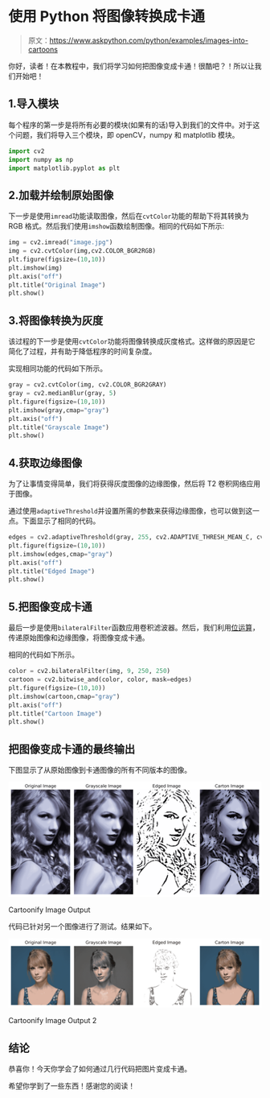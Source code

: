 # 使用 Python 将图像转换成卡通

> 原文：<https://www.askpython.com/python/examples/images-into-cartoons>

你好，读者！在本教程中，我们将学习如何把图像变成卡通！很酷吧？！所以让我们开始吧！

## 1.导入模块

每个程序的第一步是将所有必要的模块(如果有的话)导入到我们的文件中。对于这个问题，我们将导入三个模块，即 openCV，numpy 和 matplotlib 模块。

```py
import cv2
import numpy as np
import matplotlib.pyplot as plt

```

## 2.加载并绘制原始图像

下一步是使用`imread`功能读取图像，然后在`cvtColor`功能的帮助下将其转换为 RGB 格式。然后我们使用`imshow`函数绘制图像。相同的代码如下所示:

```py
img = cv2.imread("image.jpg")
img = cv2.cvtColor(img,cv2.COLOR_BGR2RGB)
plt.figure(figsize=(10,10))
plt.imshow(img)
plt.axis("off")
plt.title("Original Image")
plt.show()

```

## 3.将图像转换为灰度

该过程的下一步是使用`cvtColor`功能将图像转换成灰度格式。这样做的原因是它简化了过程，并有助于降低程序的时间复杂度。

实现相同功能的代码如下所示。

```py
gray = cv2.cvtColor(img, cv2.COLOR_BGR2GRAY)
gray = cv2.medianBlur(gray, 5)
plt.figure(figsize=(10,10))
plt.imshow(gray,cmap="gray")
plt.axis("off")
plt.title("Grayscale Image")
plt.show()

```

## 4.获取边缘图像

为了让事情变得简单，我们将获得灰度图像的边缘图像，然后将 T2 卷积网络应用于图像。

通过使用`adaptiveThreshold`并设置所需的参数来获得边缘图像，也可以做到这一点。下面显示了相同的代码。

```py
edges = cv2.adaptiveThreshold(gray, 255, cv2.ADAPTIVE_THRESH_MEAN_C, cv2.THRESH_BINARY, 9, 9)
plt.figure(figsize=(10,10))
plt.imshow(edges,cmap="gray")
plt.axis("off")
plt.title("Edged Image")
plt.show()

```

## 5.把图像变成卡通

最后一步是使用`bilateralFilter`函数应用卷积滤波器。然后，我们利用[位运算](https://www.askpython.com/python-modules/numpy/numpy-bitwise-operations)，传递原始图像和边缘图像，将图像变成卡通。

相同的代码如下所示。

```py
color = cv2.bilateralFilter(img, 9, 250, 250)
cartoon = cv2.bitwise_and(color, color, mask=edges)
plt.figure(figsize=(10,10))
plt.imshow(cartoon,cmap="gray")
plt.axis("off")
plt.title("Cartoon Image")
plt.show()

```

## 把图像变成卡通的最终输出

下图显示了从原始图像到卡通图像的所有不同版本的图像。

![Cartoonify Image Output Images into Cartoons](img/60e39d8e5c196aeb5185749271a93df0.png)

Cartoonify Image Output

代码已针对另一个图像进行了测试。结果如下。

![Cartoonify Image Output 2 Images into Cartoons](img/a0052201bd689a5f32f67a48ecaea18c.png)

Cartoonify Image Output 2

## 结论

恭喜你！今天你学会了如何通过几行代码把图片变成卡通。

希望你学到了一些东西！感谢您的阅读！